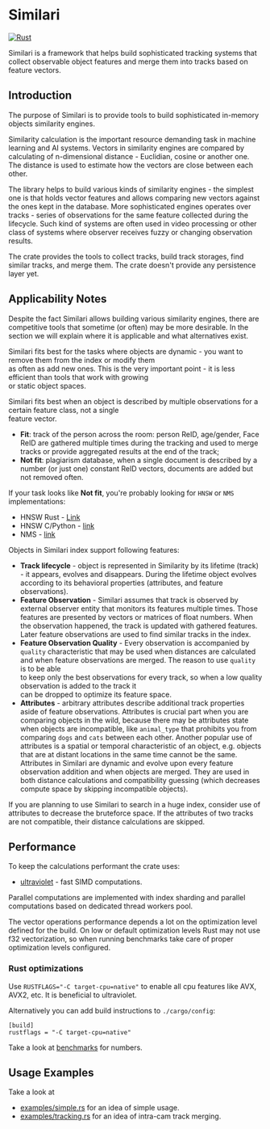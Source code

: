 # Similari

[![Rust](https://github.com/insight-platform/Similari/actions/workflows/rust.yml/badge.svg?branch=main)](https://github.com/insight-platform/Similari/actions/workflows/rust.yml)

Similari is a framework that helps build sophisticated tracking systems that collect observable object features and 
merge them into tracks based on feature vectors.

## Introduction

The purpose of Similari is to provide tools to build sophisticated in-memory objects similarity engines.

Similarity calculation is the important resource demanding task in machine learning and AI systems. Vectors in 
similarity engines are compared by calculating of n-dimensional distance - Euclidian, cosine or another one.
The distance is used to estimate how the vectors are close between each other.

The library helps to build various kinds of similarity engines - the simplest one is that holds vector features and 
allows comparing new vectors against the ones kept in the database. More sophisticated engines operates over tracks - 
series of observations for the same feature collected during the lifecycle. Such kind of systems are often used in video 
processing or other class of systems where observer receives fuzzy or changing observation results.

The crate provides the tools to collect tracks, build track storages, find similar tracks, and merge them. The crate 
doesn't provide any persistence layer yet.

## Applicability Notes

Despite the fact Similari allows building various similarity engines, there are competitive tools that sometime (or 
often) may be more desirable. In the section we will explain where it is applicable and what alternatives exist.

Similari fits best for the tasks where objects are dynamic - you want to remove them from the index or modify them  
as often as add new ones. This is the very important point - it is less efficient than tools that work with growing  
or static object spaces.

Similari fits best when an object is described by multiple observations for a certain feature class, not a single  
feature vector.

* **Fit**: track of the person across the room: person ReID, age/gender, Face ReID are gathered multiple times 
  during the tracking and used to merge tracks or provide aggregated results at the end of the track;
* **Not fit**: plagiarism database, when a single document is described by a number (or just one) 
  constant ReID vectors, documents are added but not removed often.

If your task looks like **Not fit**, you're probably looking for `HNSW` or `NMS` implementations:
* HNSW Rust - [Link](https://github.com/jean-pierreBoth/hnswlib-rs)
* HNSW C/Python - [link](https://github.com/nmslib/hnswlib)
* NMS - [link](https://github.com/nmslib/nmslib)

Objects in Similari index support following features:

* **Track lifecycle** - object is represented in Similarity by its lifetime (track) - it appears, evolves and 
  disappears. During the lifetime object evolves according to its behavioral properties (attributes, and feature 
  observations).
* **Feature Observation** - Similari assumes that track is observed by external observer entity that monitors its 
  features multiple times. Those features are presented by vectors or matrices of float numbers. When the 
  observation happened, the track is updated with gathered features. Later feature observations are used to find 
  similar tracks in the index.
* **Feature Observation Quality** - Every observation is accompanied by `quality` characteristic that may be used 
  when distances are calculated and when feature observations are merged. The reason to use `quality` is to be able  
  to keep only the best observations for every track, so when a low quality observation is added to the track it  
  can be dropped to optimize its feature space. 
* **Attributes** - arbitrary attributes describe additional track properties aside of feature observations. 
  Attributes is crucial part when you are comparing objects in the wild, because there may be attributes state when 
  objects are incompatible, like `animal_type` that prohibits you from comparing `dogs` and `cats` between each other. 
  Another popular use of attributes is a spatial or temporal characteristic of an object, e.g. objects that are at 
  distant locations in the same time cannot be the same. Attributes in Similari are dynamic and evolve upon every 
  feature observation addition and when objects are merged. They are used in both distance calculations and 
  compatibility guessing (which decreases compute space by skipping incompatible objects).

If you are planning to use Similari to search in a huge index, consider use of attributes to decrease the bruteforce 
space. If the attributes of two tracks are not compatible, their distance calculations are skipped.

## Performance

To keep the calculations performant the crate uses:
* [ultraviolet](https://crates.io/crates/ultraviolet) - fast SIMD computations.

Parallel computations are implemented with index sharding and parallel computations based on dedicated thread workers 
pool.

The vector operations performance depends a lot on the optimization level defined for the build. On low or default 
optimization levels Rust may not use f32 vectorization, so when running benchmarks take care of proper 
optimization levels configured.

### Rust optimizations

Use `RUSTFLAGS="-C target-cpu=native"` to enable all cpu features like AVX, AVX2, etc. It is beneficial to ultraviolet.

Alternatively you can add build instructions to `./cargo/config`:

```
[build]
rustflags = "-C target-cpu=native"
```

Take a look at [benchmarks](benches) for numbers.

## Usage Examples

Take a look at 
* [examples/simple.rs](examples/simple.rs) for an idea of simple usage.
* [examples/tracking.rs](examples/track_merge.rs) for an idea of intra-cam track merging.

